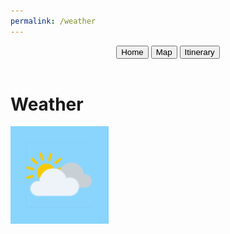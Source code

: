 ```yaml
---
permalink: /weather
---
```


<head>
    <meta charset="UTF-8">
    <meta name="viewport" content="width=device-width, initial-scale=1.0">
    <title>Weather</title>
    <link rel="icon" type="image/x-icon" href="data:,">
</head>
<body class='sandiego-background'>
    <header class="header">
        <button class="signup" onclick="goHome()" >Home</button>
        <button class="login" onclick="goMap()">Map</button>
        <button class="about" onclick="goItinerary()">Itinerary</button>
    </header>
    <div id='weather-title-container'>
        <h1 class='title'>Weather</h1>
    </div>
    <div class="weather-container">
        <img src="weather/partlycloudy.png" id="weather-icon" alt="Weather Icon">
        <div id="temperature"></div>
    </div>
<script>
    function fetchWeatherData() {
        fetch("https://weather.visualcrossing.com/VisualCrossingWebServices/rest/services/timeline/San%20Diego?unitGroup=us&include=current&key=8HDWUMHK5VWRJUG5CEQA5RNMQ&contentType=json")
        .then(response => response.json())
        .then(data => {
            const currentWeather = data.currentConditions;
            const temperature = data.currentConditions.temp;
            // Update weather icon based on current weather condition
            const weatherIcon = document.getElementById('weather-icon');
            if (currentWeather === 'Clear') {
                weatherIcon.src = 'https://files.catbox.moe/l7i091.png';
            } else if (currentWeather === 'Partially Cloudy') {
                weatherIcon.src = 'https://files.catbox.moe/tuz6jh.png';
            } else if (currentWeather === 'Rain') {
                weatherIcon.src = 'https://files.catbox.moe/f9pt4r.png';
            } //else {
                //weatherIcon.src = 'weather/default.png'; // Default image for other conditions
            //}
            // Display temperature
            document.getElementById('temperature').textContent = `Temperature: ${temperature}°F`;
        })
        .catch(error => console.error('Error fetching weather data:', error));
}
        // Fetch weather data initially
        fetchWeatherData();
        // Refresh weather data every minute
        setInterval(fetchWeatherData, 60000); // 60000 milliseconds = 1 minute
</script>
</body>